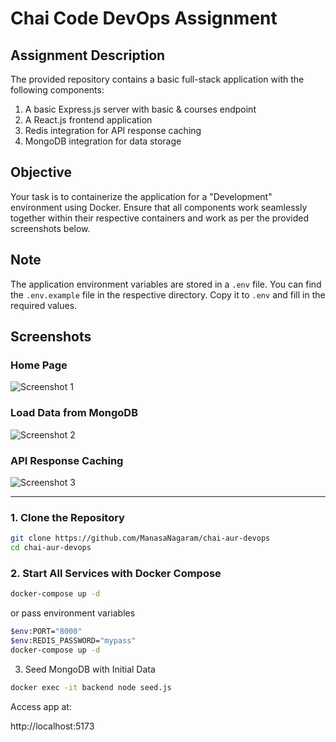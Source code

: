 # Chai Code DevOps Assignment

## Assignment Description

The provided repository contains a basic full-stack application with the following components:

1. A basic Express.js server with basic & courses endpoint
2. A React.js frontend application
3. Redis integration for API response caching
4. MongoDB integration for data storage

## Objective

Your task is to containerize the application for a "Development" environment using Docker. Ensure that all components work seamlessly together within their respective containers and work as per the provided screenshots below.

## Note

The application environment variables are stored in a `.env` file. You can find the `.env.example` file in the respective directory. Copy it to `.env` and fill in the required values.

## Screenshots

### Home Page

![Screenshot 1](./screenshots/One.png)

### Load Data from MongoDB

![Screenshot 2](./screenshots/Two.png)

### API Response Caching

![Screenshot 3](./screenshots/Three.png)


---



### 1. Clone the Repository

```bash
git clone https://github.com/ManasaNagaram/chai-aur-devops
cd chai-aur-devops
```
### 2. Start All Services with Docker Compose

```bash
docker-compose up -d
```
or pass environment variables
```bash
$env:PORT="8000"
$env:REDIS_PASSWORD="mypass"
docker-compose up -d
```
3. Seed MongoDB with Initial Data
```bash
docker exec -it backend node seed.js
```
Access app at:

http://localhost:5173

